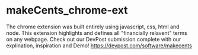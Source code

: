 # makeCents_chrome-ext
The chrome extension was built entirely using javascript, css, html and node.
This extension highlights and defines all "financially relavent" terms on any webpage.
Check out our DevPost submission complete with our explination, inspiration and Demo! https://devpost.com/software/makecents
